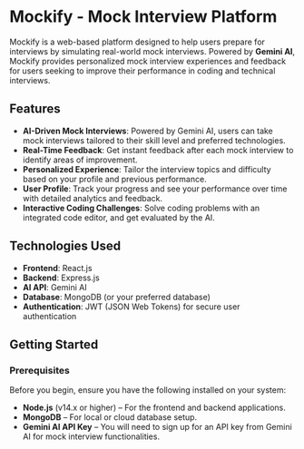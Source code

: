# Mockify - Mock Interview Platform

Mockify is a web-based platform designed to help users prepare for interviews by simulating real-world mock interviews. Powered by **Gemini AI**, Mockify provides personalized mock interview experiences and feedback for users seeking to improve their performance in coding and technical interviews.

## Features
- **AI-Driven Mock Interviews**: Powered by Gemini AI, users can take mock interviews tailored to their skill level and preferred technologies.
- **Real-Time Feedback**: Get instant feedback after each mock interview to identify areas of improvement.
- **Personalized Experience**: Tailor the interview topics and difficulty based on your profile and previous performance.
- **User Profile**: Track your progress and see your performance over time with detailed analytics and feedback.
- **Interactive Coding Challenges**: Solve coding problems with an integrated code editor, and get evaluated by the AI.
  
## Technologies Used
- **Frontend**: React.js
- **Backend**: Express.js
- **AI API**: Gemini AI
- **Database**: MongoDB (or your preferred database)
- **Authentication**: JWT (JSON Web Tokens) for secure user authentication

## Getting Started

### Prerequisites
Before you begin, ensure you have the following installed on your system:
- **Node.js** (v14.x or higher) – For the frontend and backend applications.
- **MongoDB** – For local or cloud database setup.
- **Gemini AI API Key** – You will need to sign up for an API key from Gemini AI for mock interview functionalities.



